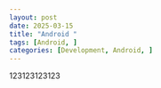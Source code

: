 ```yaml
---
layout: post
date: 2025-03-15
title: "Android "
tags: [Android, ]
categories: [Development, Android, ]
---
```


123123123123

